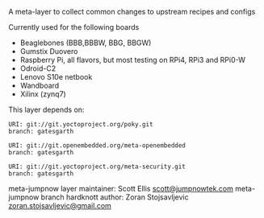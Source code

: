 A meta-layer to collect common changes to upstream recipes and configs

Currently used for the following boards

* Beaglebones (BBB,BBBW, BBG, BBGW)
* Gumstix Duovero
* Raspberry Pi, all flavors, but most testing on RPi4, RPi3 and RPi0-W 
* Odroid-C2 
* Lenovo S10e netbook
* Wandboard
* Xilinx (zynq7)


This layer depends on:

    URI: git://git.yoctoproject.org/poky.git
    branch: gatesgarth 

    URI: git://git.openembedded.org/meta-openembedded
    branch: gatesgarth 

    URI: git://git.yoctoproject.org/meta-security.git
    branch: gatesgarth 

meta-jumpnow layer maintainer: Scott Ellis <scott@jumpnowtek.com>
meta-jumpnow branch hardknott author: Zoran Stojsavljevic <zoran.stojsavljevic@gmail.com>
